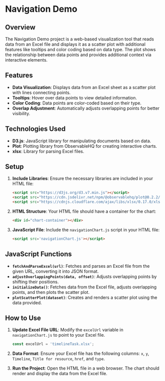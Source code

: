 # Navigation Demo

## Overview

The Navigation Demo project is a web-based visualization tool that reads data from an Excel file and displays it as a scatter plot with additional features like tooltips and color coding based on data type. The plot shows the relationship between data points and provides additional context via interactive elements.

## Features

- **Data Visualization**: Displays data from an Excel sheet as a scatter plot with lines connecting points.
- **Tooltips**: Hover over data points to view detailed information.
- **Color Coding**: Data points are color-coded based on their type.
- **Overlap Adjustment**: Automatically adjusts overlapping points for better visibility.

## Technologies Used

- **D3.js**: JavaScript library for manipulating documents based on data.
- **Plot**: Plotting library from ObservableHQ for creating interactive charts.
- **xlsx**: Library for parsing Excel files.

## Setup

1. **Include Libraries**: Ensure the necessary libraries are included in your HTML file:
    ```html
    <script src="https://d3js.org/d3.v7.min.js"></script>
    <script src="https://cdn.jsdelivr.net/npm/@observablehq/plot@0.2.2/dist/plot.umd.min.js"></script>
    <script src="https://cdnjs.cloudflare.com/ajax/libs/xlsx/0.17.0/xlsx.full.min.js"></script>
    ```

2. **HTML Structure**: Your HTML file should have a container for the chart:
    ```html
    <div id="chart-container"></div>
    ```

3. **JavaScript File**: Include the `navigationChart.js` script in your HTML file:
    ```html
    <script src='navigationChart.js'></script>
    ```

## JavaScript Functions

- **`fetchAndParseExcel(url)`**: Fetches and parses an Excel file from the given URL, converting it into JSON format.
- **`adjustOverlappingPoints(data, offset)`**: Adjusts overlapping points by shifting their positions.
- **`initializeData()`**: Fetches data from the Excel file, adjusts overlapping points, and then plots the scatter plot.
- **`plotScatterPlot(dataset)`**: Creates and renders a scatter plot using the data provided.

## How to Use

1. **Update Excel File URL**: Modify the `excelUrl` variable in `navigationChart.js` to point to your Excel file.
    ```javascript
    const excelUrl = 'timelineTask.xlsx';
    ```

2. **Data Format**: Ensure your Excel file has the following columns: `x`, `y`, `Timeline`, `Title for resource`, `href`, and `type`.

3. **Run the Project**: Open the HTML file in a web browser. The chart should render and display the data from the Excel file.